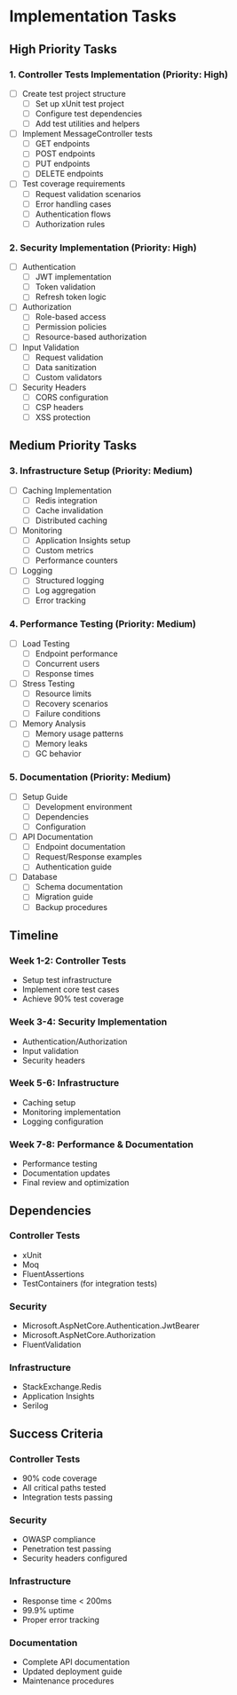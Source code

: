 # Implementation Tasks

## High Priority Tasks

### 1. Controller Tests Implementation (Priority: High)
- [ ] Create test project structure
  - [ ] Set up xUnit test project
  - [ ] Configure test dependencies
  - [ ] Add test utilities and helpers
- [ ] Implement MessageController tests
  - [ ] GET endpoints
  - [ ] POST endpoints
  - [ ] PUT endpoints
  - [ ] DELETE endpoints
- [ ] Test coverage requirements
  - [ ] Request validation scenarios
  - [ ] Error handling cases
  - [ ] Authentication flows
  - [ ] Authorization rules

### 2. Security Implementation (Priority: High)
- [ ] Authentication
  - [ ] JWT implementation
  - [ ] Token validation
  - [ ] Refresh token logic
- [ ] Authorization
  - [ ] Role-based access
  - [ ] Permission policies
  - [ ] Resource-based authorization
- [ ] Input Validation
  - [ ] Request validation
  - [ ] Data sanitization
  - [ ] Custom validators
- [ ] Security Headers
  - [ ] CORS configuration
  - [ ] CSP headers
  - [ ] XSS protection

## Medium Priority Tasks

### 3. Infrastructure Setup (Priority: Medium)
- [ ] Caching Implementation
  - [ ] Redis integration
  - [ ] Cache invalidation
  - [ ] Distributed caching
- [ ] Monitoring
  - [ ] Application Insights setup
  - [ ] Custom metrics
  - [ ] Performance counters
- [ ] Logging
  - [ ] Structured logging
  - [ ] Log aggregation
  - [ ] Error tracking

### 4. Performance Testing (Priority: Medium)
- [ ] Load Testing
  - [ ] Endpoint performance
  - [ ] Concurrent users
  - [ ] Response times
- [ ] Stress Testing
  - [ ] Resource limits
  - [ ] Recovery scenarios
  - [ ] Failure conditions
- [ ] Memory Analysis
  - [ ] Memory usage patterns
  - [ ] Memory leaks
  - [ ] GC behavior

### 5. Documentation (Priority: Medium)
- [ ] Setup Guide
  - [ ] Development environment
  - [ ] Dependencies
  - [ ] Configuration
- [ ] API Documentation
  - [ ] Endpoint documentation
  - [ ] Request/Response examples
  - [ ] Authentication guide
- [ ] Database
  - [ ] Schema documentation
  - [ ] Migration guide
  - [ ] Backup procedures

## Timeline

### Week 1-2: Controller Tests
- Setup test infrastructure
- Implement core test cases
- Achieve 90% test coverage

### Week 3-4: Security Implementation
- Authentication/Authorization
- Input validation
- Security headers

### Week 5-6: Infrastructure
- Caching setup
- Monitoring implementation
- Logging configuration

### Week 7-8: Performance & Documentation
- Performance testing
- Documentation updates
- Final review and optimization

## Dependencies

### Controller Tests
- xUnit
- Moq
- FluentAssertions
- TestContainers (for integration tests)

### Security
- Microsoft.AspNetCore.Authentication.JwtBearer
- Microsoft.AspNetCore.Authorization
- FluentValidation

### Infrastructure
- StackExchange.Redis
- Application Insights
- Serilog

## Success Criteria

### Controller Tests
- 90% code coverage
- All critical paths tested
- Integration tests passing

### Security
- OWASP compliance
- Penetration test passing
- Security headers configured

### Infrastructure
- Response time < 200ms
- 99.9% uptime
- Proper error tracking

### Documentation
- Complete API documentation
- Updated deployment guide
- Maintenance procedures
